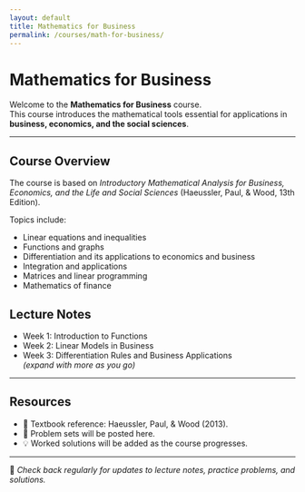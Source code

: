 ```yaml
---
layout: default
title: Mathematics for Business
permalink: /courses/math-for-business/
---
```





# Mathematics for Business

Welcome to the **Mathematics for Business** course.  
This course introduces the mathematical tools essential for applications in **business, economics, and the social sciences**.

---

## Course Overview
The course is based on *Introductory Mathematical Analysis for Business, Economics, and the Life and Social Sciences* (Haeussler, Paul, & Wood, 13th Edition).

Topics include:
- Linear equations and inequalities
- Functions and graphs
- Differentiation and its applications to economics and business
- Integration and applications
- Matrices and linear programming
- Mathematics of finance


## Lecture Notes
- Week 1: Introduction to Functions  
- Week 2: Linear Models in Business  
- Week 3: Differentiation Rules and Business Applications  
*(expand with more as you go)*

---

## Resources
- 📘 Textbook reference: Haeussler, Paul, & Wood (2013).  
- 📝 Problem sets will be posted here.  
- 💡 Worked solutions will be added as the course progresses.

---

📩 *Check back regularly for updates to lecture notes, practice problems, and solutions.*
